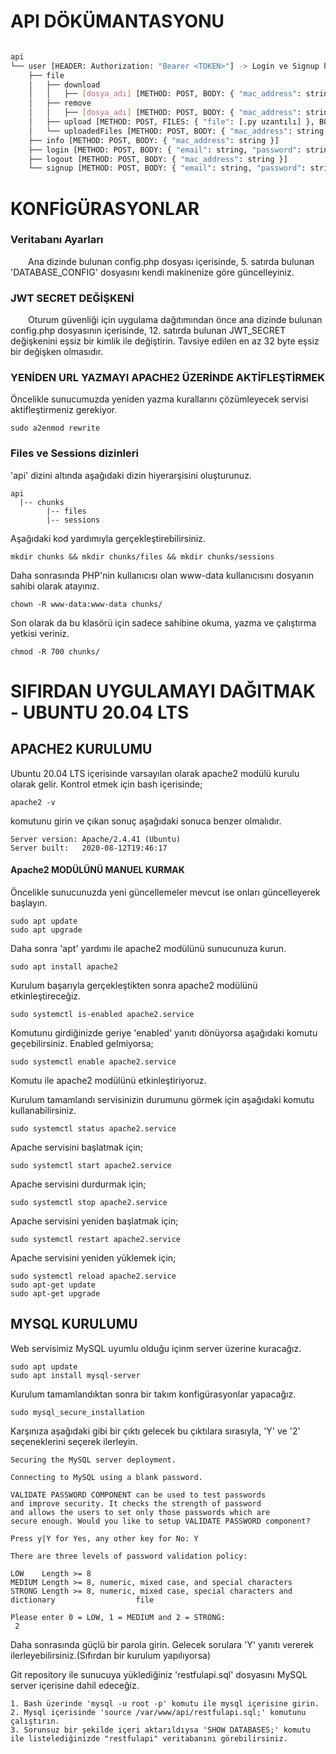 # API DÖKÜMANTASYONU

```bash

api
└── user [HEADER: Authorization: "Bearer <TOKEN>"] -> Login ve Signup harici tüm uç noktalarda gereklidir.
    ├── file 
    │   ├── download 
    │   │   ├── [dosya_adı] [METHOD: POST, BODY: { "mac_address": string }]
    │   ├── remove 
    │   │   ├── [dosya_adı] [METHOD: POST, BODY: { "mac_address": string }]
    │   ├── upload [METHOD: POST, FILES: { "file": [.py uzantılı] }, BODY: { "mac_address": string }]
    │   └── uploadedFiles [METHOD: POST, BODY: { "mac_address": string }]
    ├── info [METHOD: POST, BODY: { "mac_address": string }]
    ├── login [METHOD: POST, BODY: { "email": string, "password": string, "mac_address": string, "network_name": string, "os_name": string, "os_version": string }]
    ├── logout [METHOD: POST, BODY: { "mac_address": string }] 
    └── signup [METHOD: POST, BODY: { "email": string, "password": string, "user_fullname": string }] 
```

# KONFİGÜRASYONLAR
### Veritabanı Ayarları

&emsp;&emsp;Ana dizinde bulunan config.php dosyası içerisinde, 5. satırda bulunan 'DATABASE_CONFIG' dosyasını kendi makinenize göre güncelleyiniz.

### JWT SECRET DEĞİŞKENİ

&emsp;&emsp;Oturum güvenliği için uygulama dağıtımından önce ana dizinde bulunan config.php dosyasının içerisinde, 12. satırda bulunan JWT_SECRET değişkenini eşsiz bir kimlik ile değiştirin. Tavsiye edilen en az 32 byte eşsiz bir değişken olmasıdır.

### YENİDEN URL YAZMAYI APACHE2 ÜZERİNDE AKTİFLEŞTİRMEK

Öncelikle sunucumuzda yeniden yazma kurallarını çözümleyecek servisi aktifleştirmeniz gerekiyor.

    sudo a2enmod rewrite

### Files ve Sessions dizinleri

'api' dizini altında aşağıdaki dizin hiyerarşisini oluşturunuz.

    api
      |-- chunks
            |-- files
            |-- sessions

Aşağıdaki kod yardımıyla gerçekleştirebilirsiniz.

    mkdir chunks && mkdir chunks/files && mkdir chunks/sessions

Daha sonrasında PHP'nin kullanıcısı olan www-data kullanıcısını dosyanın sahibi olarak atayınız.

    chown -R www-data:www-data chunks/

Son olarak da bu klasörü için sadece sahibine okuma, yazma ve çalıştırma yetkisi veriniz.

    chmod -R 700 chunks/

# SIFIRDAN UYGULAMAYI DAĞITMAK - UBUNTU 20.04 LTS

## APACHE2 KURULUMU

Ubuntu 20.04 LTS içerisinde varsayılan olarak apache2 modülü kurulu olarak gelir. Kontrol etmek için bash içerisinde;

    apache2 -v
    
komutunu girin ve çıkan sonuç aşağıdaki sonuca benzer olmalıdır.

    Server version: Apache/2.4.41 (Ubuntu)
    Server built:   2020-08-12T19:46:17
    
#### Apache2 MODÜLÜNÜ MANUEL KURMAK

Öncelikle sunucunuzda yeni güncellemeler mevcut ise onları güncelleyerek başlayın.

    sudo apt update
    sudo apt upgrade
    
Daha sonra 'apt' yardımı ile apache2 modülünü sunucunuza kurun.

    sudo apt install apache2
    
Kurulum başarıyla gerçekleştikten sonra apache2 modülünü etkinleştireceğiz.

    sudo systemctl is-enabled apache2.service

Komutunu girdiğinizde geriye 'enabled' yanıtı dönüyorsa aşağıdaki komutu geçebilirsiniz. Enabled gelmiyorsa;

    sudo systemctl enable apache2.service
    
Komutu ile apache2 modülünü etkinleştiriyoruz.

Kurulum tamamlandı servisinizin durumunu görmek için aşağıdaki komutu kullanabilirsiniz.

    sudo systemctl status apache2.service
    
Apache servisini başlatmak için;

    sudo systemctl start apache2.service
    
Apache servisini durdurmak için;

    sudo systemctl stop apache2.service
    
Apache servisini yeniden başlatmak için;

    sudo systemctl restart apache2.service
    
Apache servisini yeniden yüklemek için;

    sudo systemctl reload apache2.service
    sudo apt-get update
    sudo apt-get upgrade
## MYSQL KURULUMU

Web servisimiz MySQL uyumlu olduğu içinm server üzerine kuracağız.

    sudo apt update
    sudo apt install mysql-server

Kurulum tamamlandıktan sonra bir takım konfigürasyonlar yapacağız.
    
    sudo mysql_secure_installation

Karşınıza aşağıdaki gibi bir çıktı gelecek bu çıktılara sırasıyla, 'Y' ve '2' seçeneklerini seçerek ilerleyin.

    Securing the MySQL server deployment.

    Connecting to MySQL using a blank password.

    VALIDATE PASSWORD COMPONENT can be used to test passwords
    and improve security. It checks the strength of password
    and allows the users to set only those passwords which are
    secure enough. Would you like to setup VALIDATE PASSWORD component?

    Press y|Y for Yes, any other key for No: Y

    There are three levels of password validation policy:

    LOW    Length >= 8
    MEDIUM Length >= 8, numeric, mixed case, and special characters
    STRONG Length >= 8, numeric, mixed case, special characters and dictionary                  file

    Please enter 0 = LOW, 1 = MEDIUM and 2 = STRONG:
     2

Daha sonrasında güçlü bir parola girin. Gelecek sorulara 'Y' yanıtı vererek ilerleyebilirsiniz.(Sıfırdan bir kurulum yapılıyorsa)

Git repository ile sunucuya yüklediğiniz 'restfulapi.sql' dosyasını MySQL server içerisine dahil edeceğiz.

    1. Bash üzerinde 'mysql -u root -p' komutu ile mysql içerisine girin.
    2. Mysql içerisinde 'source /var/www/api/restfulapi.sql;' komutunu çalıştırın.
    3. Sorunsuz bir şekilde içeri aktarıldıysa 'SHOW DATABASES;' komutu ile listelediğinizde "restfulapi" veritabanını görebilirsiniz.
   
